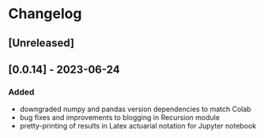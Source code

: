 # Changelog

## [Unreleased]

## [0.0.14] - 2023-06-24

### Added

- downgraded numpy and pandas version dependencies to match Colab
- bug fixes and improvements to blogging in Recursion module
- pretty-printing of results in Latex actuarial notation for Jupyter notebook
